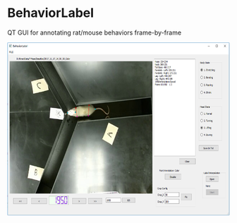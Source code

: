 # BehaviorLabel
QT GUI for annotating rat/mouse behaviors frame-by-frame

<img src="https://github.com/phejohnwang/BehaviorLabel/blob/master/screenshot.PNG" width="622" height="392" />
